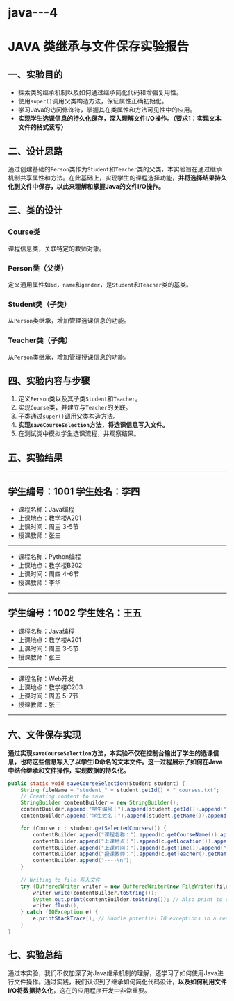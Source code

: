 # java---4
# JAVA 类继承与文件保存实验报告

## 一、实验目的

- 探索类的继承机制以及如何通过继承简化代码和增强复用性。
- 使用`super()`调用父类构造方法，保证属性正确初始化。
- 学习Java的访问修饰符，掌握其在类属性和方法可见性中的应用。
- **实现学生选课信息的持久化保存，深入理解文件I/O操作。（要求1：实现文本文件的格式读写）**

## 二、设计思路

通过创建基础的`Person`类作为`Student`和`Teacher`类的父类，本实验旨在通过继承机制共享属性和方法。在此基础上，实现学生的课程选择功能，**并将选择结果持久化到文件中保存，以此来理解和掌握Java的文件I/O操作。**

## 三、类的设计

### Course类

课程信息类，关联特定的教师对象。

### Person类（父类）

定义通用属性如`id`，`name`和`gender`，是`Student`和`Teacher`类的基类。

### Student类（子类）

从`Person`类继承，增加管理选课信息的功能。

### Teacher类（子类）

从`Person`类继承，增加管理授课信息的功能。

## 四、实验内容与步骤

1. 定义`Person`类以及其子类`Student`和`Teacher`。
2. 实现`Course`类，并建立与`Teacher`的关联。
3. 子类通过`super()`调用父类构造方法。
4. **实现`saveCourseSelection`方法，将选课信息写入文件。**
5. 在测试类中模拟学生选课流程，并观察结果。

## 五、实验结果
---
学生编号：1001
学生姓名：李四
---

- 课程名称：Java编程
- 上课地点：教学楼A201
- 上课时间：周三 3-5节
- 授课教师：张三

---

- 课程名称：Python编程
- 上课地点：教学楼B202
- 上课时间：周四 4-6节
- 授课教师：李华

---
学生编号：1002
学生姓名：王五
---
- 课程名称：Java编程
- 上课地点：教学楼A201
- 上课时间：周三 3-5节
- 授课教师：张三

---

- 课程名称：Web开发
- 上课地点：教学楼C203
- 上课时间：周五 5-7节
- 授课教师：张三

---


## 六、文件保存实现

**通过实现`saveCourseSelection`方法，本实验不仅在控制台输出了学生的选课信息，也将这些信息写入了以学生ID命名的文本文件。这一过程展示了如何在Java中结合继承和文件操作，实现数据的持久化。**

```java
public static void saveCourseSelection(Student student) {
    String fileName = "student_" + student.getId() + "_courses.txt";
    // Creating content to save
    StringBuilder contentBuilder = new StringBuilder();
    contentBuilder.append("学生编号：").append(student.getId()).append("\n");
    contentBuilder.append("学生姓名：").append(student.getName()).append("\n");

    for (Course c : student.getSelectedCourses()) {
        contentBuilder.append("课程名称：").append(c.getCourseName()).append("\n");
        contentBuilder.append("上课地点：").append(c.getLocation()).append("\n");
        contentBuilder.append("上课时间：").append(c.getTime()).append("\n");
        contentBuilder.append("授课教师：").append(c.getTeacher().getName()).append("\n");
        contentBuilder.append("----\n");
    }
    
    // Writing to file 写入文件
    try (BufferedWriter writer = new BufferedWriter(new FileWriter(fileName))) {
        writer.write(contentBuilder.toString());
        System.out.print(contentBuilder.toString()); // Also print to console 输出到控制台
        writer.flush();
    } catch (IOException e) {
        e.printStackTrace(); // Handle potential IO exceptions in a real-world scenario
    }
}
```

## 七、实验总结

通过本实验，我们不仅加深了对Java继承机制的理解，还学习了如何使用Java进行文件操作。通过实践，我们认识到了继承如何简化代码设计，**以及如何利用文件I/O将数据持久化**，这在的应用程序开发中非常重要。
